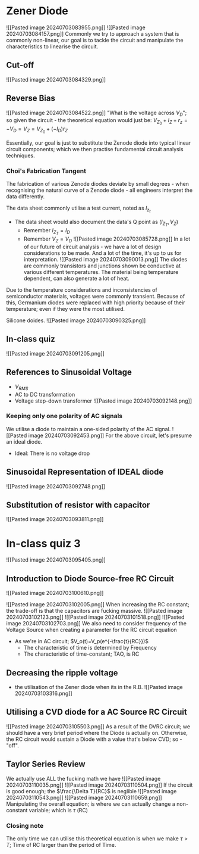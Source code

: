 # Zener Diode
![[Pasted image 20240703083955.png]]
![[Pasted image 20240703084157.png]]
Commonly we try to approach a system that is commonly non-linear, our goal is to tackle the circuit and manipulate the characteristics to linearise the circuit.

## Cut-off
![[Pasted image 20240703084329.png]]
## Reverse Bias
![[Pasted image 20240703084522.png]]
"What is the voltage across $V_D$"; so given the circuit - the theoretical equation would just be:
$V_{Z_0}+I_Z+r_z=-V_D=V_Z=V_{Z_0}+(-I_D)r_Z$

Essentially, our goal is just to substitute the Zenode diode into typical linear circuit components; which we then practise fundamental circuit analysis techniques.

### Choi's Fabrication Tangent
The fabrication of various Zenode diodes deviate by small degrees - when recognising the natural curve of a Zenode diode - all engineers interpret the data differently.

The data sheet commonly utilise a test current, noted as $I_{z_t}$
- The data sheet would also document the data's Q point as ($I_{Z_T},V_Z$)
	- Remember $I_{Z_T}=I_D$
	- Remember $V_Z=V_D$
![[Pasted image 20240703085728.png]]
In a lot of our future of circuit analysis - we have a lot of design considerations to be made. And a lot of the time, it's up to us for interpretation.
![[Pasted image 20240703090013.png]]
The diodes are commonly transistors and junctions shown be conductive at various different temperatures. The material being temperature dependent, can also generate a lot of heat.

Due to the temperature considerations and inconsistencies of semiconductor materials, voltages were commonly transient. Because of this, Germanium diodes were replaced with high priority because of their temperature; even if they were the most utilised.

Silicone doides. ![[Pasted image 20240703090325.png]]

## In-class quiz
![[Pasted image 20240703091205.png]]
## References to Sinusoidal Voltage
- $V_{RMS}$
- AC to DC transformation
- Voltage step-down transformer
![[Pasted image 20240703092148.png]]
### Keeping only one polarity of AC signals
We utilise a diode to maintain a one-sided polarity of the AC signal.
![[Pasted image 20240703092453.png]]
For the above circuit, let's presume an ideal diode.
- Ideal: There is no voltage drop
## Sinusoidal Representation of IDEAL diode
![[Pasted image 20240703092748.png]]
## Substitution of resistor with capacitor
![[Pasted image 20240703093811.png]]
# In-class quiz 3
![[Pasted image 20240703095405.png]]

## Introduction to Diode Source-free RC Circuit
![[Pasted image 20240703100610.png]]

![[Pasted image 20240703102005.png]]
When increasing the RC constant; the trade-off is that the capacitors are fucking massive.
![[Pasted image 20240703102123.png]]
![[Pasted image 20240703101518.png]]
![[Pasted image 20240703102703.png]]
We also need to consider frequency of the Voltage Source when creating a parameter for the RC circuit equation
- As we're in AC circuit; $V_o(t)=V_p(e^{-\frac{t}{RC}})$
	- The characteristic of time is determined by Frequency
	- The characteristic of time-constant; TAO, is RC
## Decreasing the ripple voltage
- the utilisation of the Zener diode when its in the R.B.
![[Pasted image 20240703103316.png]]
## Utilising a CVD diode for a AC Source RC Circuit
![[Pasted image 20240703105503.png]]
As a result of the DVRC circuit; we should have a very brief period where the Diode is actually on. Otherwise, the RC circuit would sustain a Diode with a value that's below CVD; so - "off".
## Taylor Series Review
We actually use ALL the fucking math we have
![[Pasted image 20240703110035.png]]
 ![[Pasted image 20240703110504.png]]
 If the circuit is good enough; the $\frac{\Delta T}{RC}$ is neglible ![[Pasted image 20240703110543.png]]
 ![[Pasted image 20240703110659.png]]
 Manipulating the overall equation; is where we can actually change a non-constant variable; which is $\tau$ (RC)

### Closing note
The only time we can utilise this theoretical equation is when we make $\tau > T$; Time of RC larger than the period of Time.